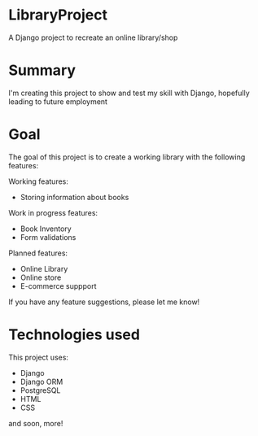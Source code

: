 # LibraryProject
A Django project to recreate an online library/shop

# Summary
I'm creating this project to show and test my skill with Django, hopefully leading to future employment

# Goal
The goal of this project is to create a working library with the following features:

Working features:
- Storing information about books

Work in progress features:
- Book Inventory
- Form validations

Planned features:
- Online Library
- Online store
- E-commerce suppport

If you have any feature suggestions, please let me know!

# Technologies used
This project uses:
- Django
- Django ORM
- PostgreSQL
- HTML
- CSS


and soon, more!
